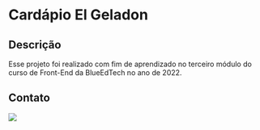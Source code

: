 # Cardápio El Geladon

## Descrição
Esse projeto foi realizado com fim de aprendizado no terceiro módulo do curso de Front-End da BlueEdTech no ano de 2022.

## Contato

<a href="https://www.linkedin.com/in/beatriz-lages-melga%C3%A7o-036553218/" target="_blank">
    <img src="https://img.icons8.com/color/96/000000/linkedin-circled--v1.png"/>
</a>
